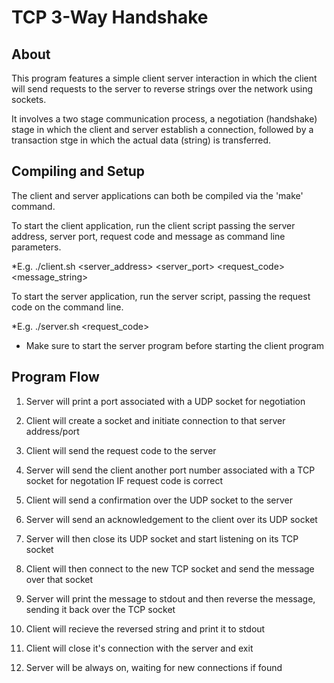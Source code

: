 TCP 3-Way Handshake
===================

About
-----

This program features a simple client server interaction in which the client will send requests to the server to reverse strings over the network using sockets. 

It involves a two stage communication process, a negotiation (handshake) stage in which the client and server establish a connection, followed by a transaction stge in which the actual data (string) is transferred. 


Compiling and Setup
-------------------

The client and server applications can both be compiled via the 'make' command. 

To start the client application, run the client script passing the server address, server port, request code and message as command line parameters.

*E.g. ./client.sh <server_address> <server_port> <request_code> <message_string>

To start the server application, run the server script, passing the request code on the command line.

*E.g. ./server.sh <request_code>

* Make sure to start the server program before starting the client program

Program Flow
------------

1. Server will print a port associated with a UDP socket for negotiation

2. Client will create a socket and initiate connection to that server address/port

3. Client will send the request code to the server

4. Server will send the client another port number associated with a TCP socket for negotation IF request code is correct

5. Client will send a confirmation over the UDP socket to the server

6. Server will send an acknowledgement to the client over its UDP socket

7. Server will then close its UDP socket and start listening on its TCP socket

8. Client will then connect to the new TCP socket and send the message over that socket

9. Server will print the message to stdout and then reverse the message, sending it back over the TCP socket

10. Client will recieve the reversed string and print it to stdout

11. Client will close it's connection with the server and exit

12. Server will be always on, waiting for new connections if found


